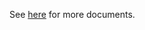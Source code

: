 See [here](https://github.com/kcl-lang/modules/blob/main/.integration/artifacthub/jaeger-operator/0.0.1/docs/README.md) for more documents.
